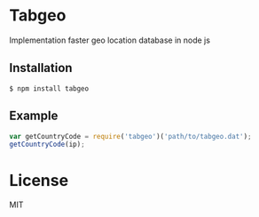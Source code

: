 # Tabgeo

  Implementation faster geo location database in node js

## Installation

```
$ npm install tabgeo
```

## Example

```js
var getCountryCode = require('tabgeo')('path/to/tabgeo.dat');
getCountryCode(ip);
```

# License

  MIT